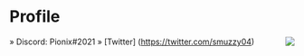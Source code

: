 # Profile

<img align='right' src="https://discord.c99.nl/widget/theme-4/510520418311077899.png"/>

» Discord: Pionix#2021
» [Twitter] (https://twitter.com/smuzzy04)
